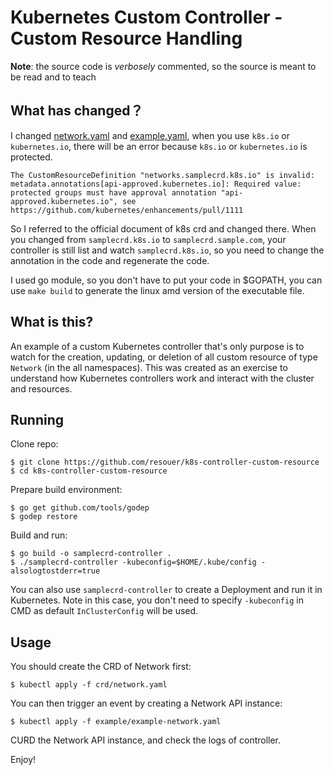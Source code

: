 # Kubernetes Custom Controller - Custom Resource Handling

**Note**: the source code is _verbosely_ commented, so the source is meant to be read and to teach

## What has changed？
I changed [network.yaml](crd/network.yaml) and [example.yaml](example/example-network.yaml), when you use `k8s.io` or `kubernetes.io`,
there will be an error because `k8s.io` or `kubernetes.io` is protected.

```
The CustomResourceDefinition "networks.samplecrd.k8s.io" is invalid: metadata.annotations[api-approved.kubernetes.io]: Required value: protected groups must have approval annotation "api-approved.kubernetes.io", see https://github.com/kubernetes/enhancements/pull/1111
```

So I referred to the official document of k8s crd and changed there.
When you changed from `samplecrd.k8s.io` to `samplecrd.sample.com`, your controller is still list and watch `samplecrd.k8s.io`,
so you need to change the annotation in the code and regenerate the code.

I used go module, so you don't have to put your code in $GOPATH,
you can use `make build` to generate the linux amd version of the executable file.  

## What is this?

An example of a custom Kubernetes controller that's only purpose is to watch for the creation, updating, or deletion of all custom resource of type `Network` (in the all namespaces). This was created as an exercise to understand how Kubernetes controllers work and interact with the cluster and resources.

## Running

Clone repo:

```
$ git clone https://github.com/resouer/k8s-controller-custom-resource
$ cd k8s-controller-custom-resource
```

Prepare build environment:

```
$ go get github.com/tools/godep
$ godep restore
```

Build and run:

```
$ go build -o samplecrd-controller .
$ ./samplecrd-controller -kubeconfig=$HOME/.kube/config -alsologtostderr=true
```

You can also use `samplecrd-controller` to create a Deployment and run it in Kubernetes. Note in this case, you don't need to specify `-kubeconfig` in CMD as default `InClusterConfig` will be used.

## Usage

You should create the CRD of Network first:

```
$ kubectl apply -f crd/network.yaml
```

You can then trigger an event by creating a Network API instance:

```
$ kubectl apply -f example/example-network.yaml
```

CURD the Network API instance, and check the logs of controller. 

Enjoy!
